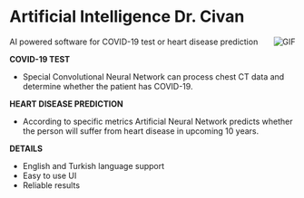 # Artificial Intelligence Dr. Civan
<img align = "right" alt="GIF" src="https://media.giphy.com/media/eljCVpMrhepUSgZaVP/giphy.gif" />
AI powered software for COVID-19 test or heart disease prediction

**COVID-19 TEST**
- Special Convolutional Neural Network can process chest CT data and determine whether the patient has COVID-19.

**HEART DISEASE PREDICTION**
- According to specific metrics Artificial Neural Network predicts whether the person will suffer from heart disease in upcoming 10 years.

**DETAILS**
- English and Turkish language support
- Easy to use UI
- Reliable results
